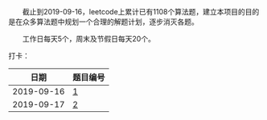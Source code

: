 　　截止到2019-09-16，leetcode上累计已有1108个算法题，建立本项目的目的是在众多算法题中规划一个合理的解题计划，逐步消灭各题。

　　工作日每天5个，周末及节假日每天20个。

打卡：

| 日期 | 题目编号 |
|---|---|
| 2019-09-16 | [1](../../../README.md) |
| 2019-09-17 | [2](../../../README.md) |